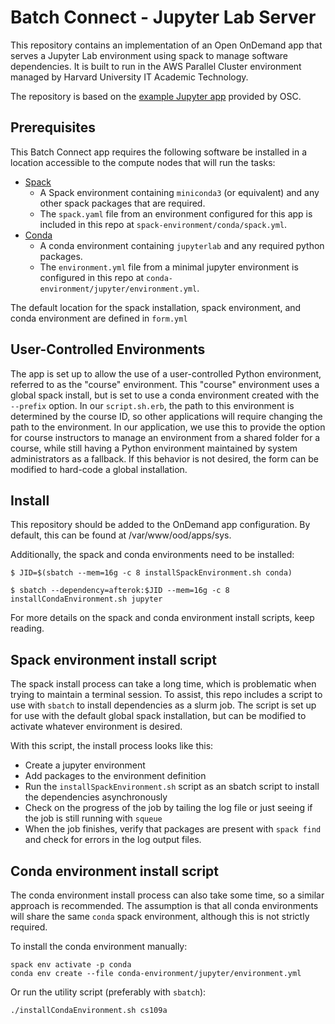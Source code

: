 # Batch Connect - Jupyter Lab Server

This repository contains an implementation of an Open OnDemand app that serves a Jupyter Lab environment using spack to manage software dependencies. It is built to run in the AWS Parallel Cluster environment managed by Harvard University IT Academic Technology.

The repository is based on the [example Jupyter app](https://github.com/OSC/bc_example_jupyter) provided by OSC.

## Prerequisites

This Batch Connect app requires the following software be installed in a location accessible to the compute nodes that will run the tasks:

- [Spack](https://spack.io/)
  - A Spack environment containing `miniconda3` (or equivalent) and any other spack packages that are required.
  - The `spack.yaml` file from an environment configured for this app is included in this repo at `spack-environment/conda/spack.yml`.
- [Conda](https://docs.anaconda.com/miniconda/)
  - A conda environment containing `jupyterlab` and any required python packages.
  - The `environment.yml` file from a minimal jupyter environment is configured in this repo at `conda-environment/jupyter/environment.yml`.

The default location for the spack installation, spack environment, and conda environment are defined in `form.yml`

## User-Controlled Environments

The app is set up to allow the use of a user-controlled Python environment, referred to as the "course" environment. This "course" environment uses a global spack install, but is set to use a conda environment created with the `--prefix` option. In our `script.sh.erb`, the path to this environment is determined by the course ID, so other applications will require changing the path to the environment. In our application, we use this to provide the option for course instructors to manage an environment from a shared folder for a course, while still having a Python environment maintained by system administrators as a fallback. If this behavior is not desired, the form can be modified to hard-code a global installation.

## Install

This repository should be added to the OnDemand app configuration. By default, this can be found at /var/www/ood/apps/sys.

Additionally, the spack and conda environments need to be installed:

```
$ JID=$(sbatch --mem=16g -c 8 installSpackEnvironment.sh conda)

$ sbatch --dependency=afterok:$JID --mem=16g -c 8 installCondaEnvironment.sh jupyter
```

For more details on the spack and conda environment install scripts, keep reading.

## Spack environment install script

The spack install process can take a long time, which is problematic when trying to maintain a terminal session. To assist, this repo includes a script to use with `sbatch` to install dependencies as a slurm job. The script is set up for use with the default global spack installation, but can be modified to activate whatever environment is desired.

With this script, the install process looks like this:
- Create a jupyter environment
- Add packages to the environment definition
- Run the `installSpackEnvironment.sh` script as an sbatch script to install the dependencies asynchronously
- Check on the progress of the job by tailing the log file or just seeing if the job is still running with `squeue`
- When the job finishes, verify that packages are present with `spack find` and check for errors in the log output files.

## Conda environment install script

The conda environment install process can also take some time, so a similar approach is recommended. The assumption is that all conda environments will share the same `conda` spack environment, although this is not strictly required.

To install the conda environment manually:

```
spack env activate -p conda
conda env create --file conda-environment/jupyter/environment.yml
```

Or run the utility script (preferably with `sbatch`):

```
./installCondaEnvironment.sh cs109a
```